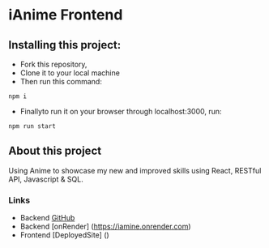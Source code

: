 # iAnime Frontend

## Installing this project:

- Fork this repository,
- Clone it to your local machine
- Then run this command:

`npm i`

- Finallyto run it on your browser through localhost:3000, run:

`npm run start`

## About this project

Using Anime to showcase my new and improved skills using React, RESTful API, Javascript & SQL.

### Links

- Backend [GitHub](https://github.com/chellxh/animexquotesxbackend)
- Backend [onRender] (https://iamine.onrender.com)
- Frontend [DeployedSite] ()
